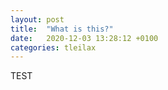 ```yaml
---
layout: post
title:  "What is this?"
date:   2020-12-03 13:28:12 +0100
categories: tleilax
---
```


TEST
